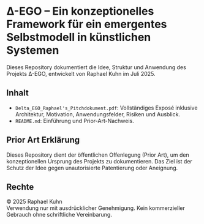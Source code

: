 # Δ-EGO – Ein konzeptionelles Framework für ein emergentes Selbstmodell in künstlichen Systemen

Dieses Repository dokumentiert die Idee, Struktur und Anwendung des Projekts Δ-EGO, entwickelt von Raphael Kuhn im Juli 2025.

## Inhalt

- `Delta_EGO_Raphael's_Pitchdokument.pdf`: Vollständiges Exposé inklusive Architektur, Motivation, Anwendungsfelder, Risiken und Ausblick.
- `README.md`: Einführung und Prior-Art-Nachweis.

## Prior Art Erklärung

Dieses Repository dient der öffentlichen Offenlegung (Prior Art), um den konzeptionellen Ursprung des Projekts zu dokumentieren. Das Ziel ist der Schutz der Idee gegen unautorisierte Patentierung oder Aneignung.

## Rechte

© 2025 Raphael Kuhn  
Verwendung nur mit ausdrücklicher Genehmigung. Kein kommerzieller Gebrauch ohne schriftliche Vereinbarung.

